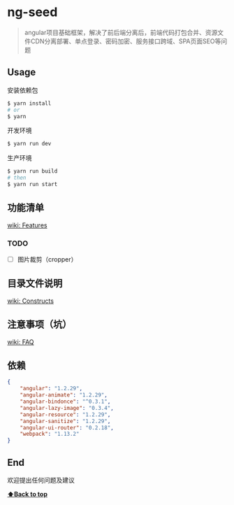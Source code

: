# ng-seed
> angular项目基础框架，解决了前后端分离后，前端代码打包合并、资源文件CDN分离部署、单点登录、密码加密、服务接口跨域、SPA页面SEO等问题    

## Usage

安装依赖包  
```bash
$ yarn install
# or 
$ yarn
```

开发环境  
```bash
$ yarn run dev
```

生产环境  
```bash
$ yarn run build
# then
$ yarn run start
```

## 功能清单
[wiki: Features](https://github.com/jm-team/ng-seed/wiki/Features)
### TODO
- [ ] 图片裁剪（cropper）

## 目录文件说明
[wiki: Constructs](https://github.com/jm-team/ng-seed/wiki/Constructs)

## 注意事项（坑）
[wiki: FAQ](https://github.com/jm-team/ng-seed/wiki/FAQ)

## 依赖
  
```json
{
	"angular": "1.2.29",
	"angular-animate": "1.2.29",
	"angular-bindonce": "^0.3.1",
	"angular-lazy-image": "0.3.4",
	"angular-resource": "1.2.29",
	"angular-sanitize": "1.2.29",
	"angular-ui-router": "0.2.18",
	"webpack": "1.13.2"
}
```

## End
欢迎提出任何问题及建议

**[:arrow_up:Back to top](#ng-seed)**
